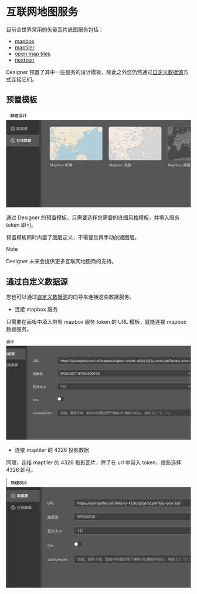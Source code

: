 # 互联网地图服务

目前全世界常用的矢量瓦片底图服务包括：

- [mapbox](https://mapbox.com)
- [maptiler](https://maptiler.com)
- [open map tiles](https://openmaptiles.org/)
- [nextzen](https://www.nextzen.org/)

Designer 预置了其中一些服务的设计模板，除此之外您仍然通过[自定义数据源](./datasource)方式连接它们。

## 预置模板

![alt text](image-11.png)

通过 Designer 的预置模板，只需要选择您需要的底图风格模板，并填入服务 token 即可。

预置模板同时内置了图层定义，不需要您再手动创建图层。

> [!NOTE]
> Designer 未来会提供更多互联网地图商的支持。

## 通过自定义数据源

您也可以通过[自定义数据源](./datasource)的向导来连接这些数据服务。

- 连接 mapbox 服务

只需要在面板中填入带有 mapbox 服务 token 的 URL 模板，就能连接 mapbox 数据服务。

![alt text](image-13.png)

- 连接 maptiler 的 4326 投影数据

同理，连接 maptiler 的 4326 投影瓦片，除了在 url 中带入 token，投影选择 4326 即可。

![alt text](image-14.png)
